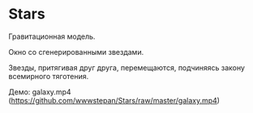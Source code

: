 # Stars

Гравитационная модель.

Окно со сгенерированными звездами.

Звезды, притягивая друг друга, перемещаются, подчиняясь закону всемирного тяготения.

Демо: galaxy.mp4 (https://github.com/wwwstepan/Stars/raw/master/galaxy.mp4)
